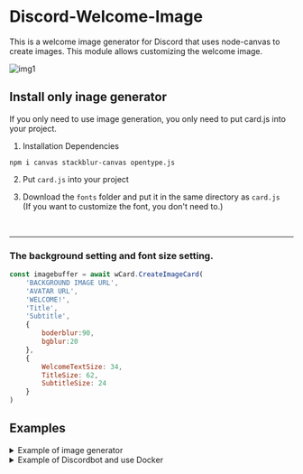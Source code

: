 # Discord-Welcome-Image
This is a welcome image generator for Discord that uses node-canvas to create images.
This module allows customizing the welcome image.

![img1](https://cdn.discordapp.com/attachments/876477309039808563/1095557596041199697/file.jpg)

## Install only inage generator

If you only need to use image generation, you only need to put card.js into your project.

1. Installation Dependencies 

```
npm i canvas stackblur-canvas opentype.js
```

2. Put `card.js` into your project

3. Download the `fonts` folder and put it in the same directory as `card.js`<br>
(If you want to customize the font, you don't need to.)


<br>
<hr>

### The background setting and font size setting.

```javascript
const imagebuffer = await wCard.CreateImageCard(
    'BACKGROUND IMAGE URL',
    'AVATAR URL',
    'WELCOME!',
    'Title',
    'Subtitle',
    {
        boderblur:90,
        bgblur:20
    },
    {
        WelcomeTextSize: 34,
        TitleSize: 62,
        SubtitleSize: 24
    }
)
```

## Examples

<details> <summary>Example of image generator</summary>

```javascript
// import card.js
const {WelcomeCard} = require('./card.js');
```

Initialization settings <br>
(font position, etc., if the default font is used then leave blank)

```javascript
// Use default font on fonts folder
//const wCard = new WelcomeCard()

const wCard = new WelcomeCard({
    WelcomeTextFont: "./fonts/NaikaiFont-Bold.ttf",
    Titlefont: "./fonts/NotoSansTC-Black.otf",
    SubTitleFont: "./fonts/NaikaiFont-Bold.ttf"
})
```


Preload font files.

```javascript
// Preload font files 
wCard.LoadFonts().then( ()=>{console.log('Fonts loaded.')} )
```


Create image.

```javascript
//Create Image Buffer
const imagebuffer = await wCard.CreateImageCard(
    'BACKGROUND IMAGE URL',
    'AVATAR URL',
    'WELCOME!',
    'Title',
    'Subtitle'
)
```
</details>

<details> <summary>Example of Discordbot and use Docker</summary>

## Docker compose
```yml
version: "3.9"
services:
  DiscordWelcomeBot:
    image: "ghcr.io/interfacegui/discord-welcome-image-bot:latest"
    environment:
      BGIMAGEURL: "BACKGROUND IMAGE URL"
      TOKEN: "YOUR Discord TOKEN"
      GUILDID: "YOUR Discord ServerID"
      W_CHANNEL: "Your Welcome Channel ID"
      INFO_CHANNEL: "Your Log Channel ID"
      WTEXT: "Welcome!"
      MTEXT: "Member Count"
```

### Environmental Variables

* `BGIMAGEURL`
Background image url put here.

* `TOKEN`
Discord bot token

* `GUILDID`
Your server ID

* `W_CHANNEL`
Welcome channel ID

* `INFO_CHANNEL`
User join TAG channel ID <br>
(This is used to allow administrators to view users. It will only TAG the user once on the INFO channel.)

* `WTEXT`
Welcome Text (ex. Welcome!)

* `MTEXT`
Subitile text (ex. Member Count: 123)

</details>
